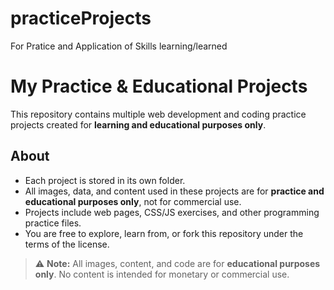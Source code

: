# practiceProjects
For Pratice and Application of Skills learning/learned

# My Practice & Educational Projects

This repository contains multiple web development and coding practice projects created for **learning and educational purposes only**.  

## About

- Each project is stored in its own folder.
- All images, data, and content used in these projects are for **practice and educational purposes only**, not for commercial use.
- Projects include web pages, CSS/JS exercises, and other programming practice files.
- You are free to explore, learn from, or fork this repository under the terms of the license.

> ⚠️ **Note:** All images, content, and code are for **educational purposes only**. No content is intended for monetary or commercial use.

